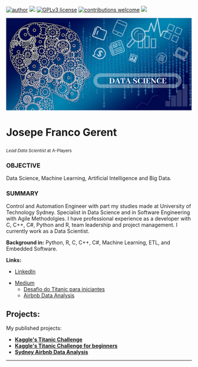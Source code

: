 [![author](https://img.shields.io/badge/author-josepefg-red.svg)](https://www.linkedin.com/in/josepegerent) [![](https://img.shields.io/badge/python-3.7+-blue.svg)](https://www.python.org/downloads/release/python-365/) [![GPLv3 license](https://img.shields.io/badge/License-GPLv3-blue.svg)](http://perso.crans.org/besson/LICENSE.html) [![contributions welcome](https://img.shields.io/badge/contributions-welcome-brightgreen.svg?style=flat)](https://github.com/carlosfab/data_science/issues) [<img src="https://img.shields.io/badge/Idioma-Portugu%C3%AAs-green">](README.md)

<p align="center">
  <img src="cover.png" >
</p>

# Josepe Franco Gerent
<sub>*Lead Data Scientist* at A-Players</sub>

### OBJECTIVE 
Data Science, Machine Learning, Artificial Intelligence and Big Data.

### SUMMARY 
Control and Automation Engineer with part my studies made at University of Technology Sydney. Specialist in Data Science and in Software Engineering with Agile Methodolgies. I have professional experience as a developer with C, C++, C#, Python and R, team leadership and project management. I currently work as a Data Scientist.

**Background in:** Python, R, C, C++, C#, Machine Learning, ETL, and Embedded Software.

**Links:**
* [LinkedIn](https://www.linkedin.com/in/josepegerent/)  
<!-- * [Desafio do Titanic para iniciantes](https://www.linkedin.com/pulse/desafio-do-titanic-para-iniciantes-josepe-franco-gerent) --> 
* [Medium](https://medium.com/@josepe.gerent)  
  * [Desafio do Titanic para iniciantes](https://medium.com/@josepe.gerent/desafio-do-titanic-para-iniciantes-91c0eb478ec?sk=b4d6a774b1a1582aeef1a4a3e3aeb8fd)
  * [Airbnb Data Analysis](https://medium.com/@josepe.gerent/an%C3%A1lise-dos-dados-do-airbnb-de-sydney-e7a283e694ed?source=friends_link&sk=c245c77d5f38709bed4dea0ae740d2a2)
 <!-- * [Blog]() --> 
 <!-- * [Outro]() -->


## Projects:
My published projects:

* **[Kaggle's Titanic Challenge](https://github.com/josepefg/kaggle/blob/master/Titanic.ipynb)**  
* **[Kaggle's Titanic Challenge for beginners](https://github.com/josepefg/kaggle/blob/master/Titanic_Iniciantes.ipynb)**  
* **[Sydney Airbnb Data Analysis](https://github.com/josepefg/analises-de-dados/blob/master/airbnb/Airbnb_Sydney.ipynb)**



---





